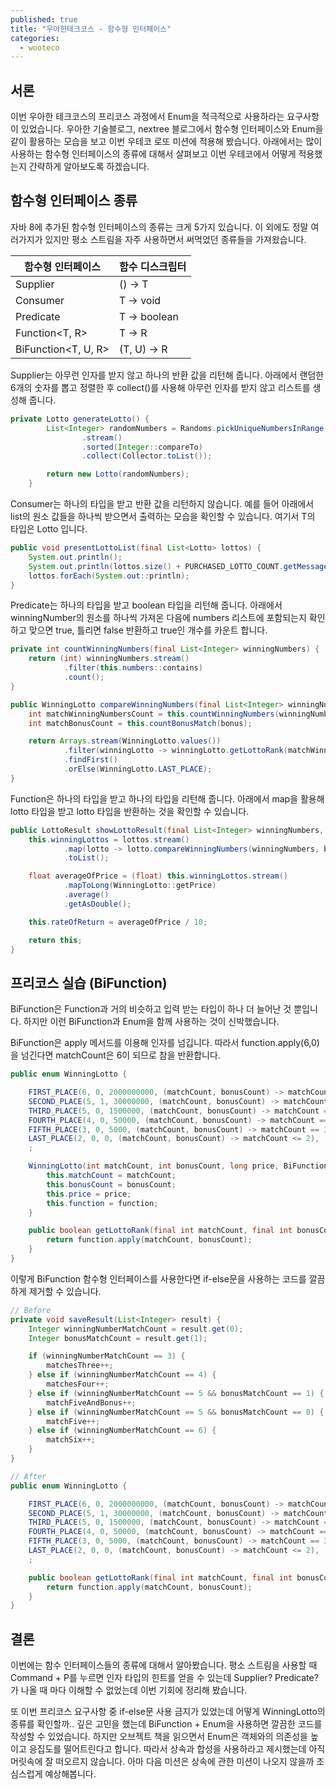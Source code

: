 ```yaml
---
published: true
title: "우아한테크코스 - 함수형 인터페이스"
categories:
  - wooteco
---
```


## 서론
이번 우아한 테크코스의 프리코스 과정에서 Enum을 적극적으로 사용하라는 요구사항이 있었습니다. 우아한 기술블로그, nextree 블로그에서 함수형 인터페이스와 Enum을 같이 활용하는 모습을 보고 이번 우테코 로또 미션에 적용해 봤습니다. 아래에서는 많이 사용하는 함수형 인터페이스의 종류에 대해서 살펴보고 이번 우테코에서 어떻게 적용했는지 간략하게 알아보도록 하겠습니다.


## 함수형 인터페이스 종류
자바 8에 추가된 함수형 인터페이스의 종류는 크게 5가지 있습니다. 이 외에도 정말 여러가지가 있지만 평소 스트림을 자주 사용하면서 써먹었던 종류들을 가져왔습니다.


| 함수형 인터페이스 | 함수 디스크립터 |
|--------------|--------------|
| Supplier<T> | () -> T | Collect
| Consumer<T> | T -> void | forEach
| Predicate<T> | T -> boolean | filter
| Function<T, R> | T -> R | map
| BiFunction<T, U, R> | (T, U) -> R |


Supplier는 아무런 인자를 받지 않고 하나의 반환 값을 리턴해 줍니다. 아래에서 랜덤한 6개의 숫자를 뽑고 정렬한 후 collect()를 사용해 아무런 인자를 받지 않고 리스트를 생성해 줍니다.

~~~java
private Lotto generateLotto() {
        List<Integer> randomNumbers = Randoms.pickUniqueNumbersInRange(MIN_RANGE_VALUE, MAX_RANGE_VALUE, NUMBER_OF_PICK)
                .stream()
                .sorted(Integer::compareTo)
                .collect(Collector.toList());

        return new Lotto(randomNumbers);
    }
~~~

Consumer는 하나의 타입을 받고 반환 값을 리턴하지 않습니다. 예를 들어 아래에서 list의 원소 값들을 하나씩 받으면서 출력하는 모습을 확인할 수 있습니다. 여기서 T의 타입은 Lotto 입니다.

~~~java
public void presentLottoList(final List<Lotto> lottos) {
    System.out.println();
    System.out.println(lottos.size() + PURCHASED_LOTTO_COUNT.getMessage());
    lottos.forEach(System.out::println);
}
~~~

Predicate는 하나의 타입을 받고 boolean 타입을 리턴해 줍니다. 아래에서 winningNumber의 원소를 하나씩 가져온 다음에 numbers 리스트에 포함되는지 확인하고 맞으면 true, 틀리면 false 반환하고 true인 개수를 카운트 합니다.

~~~java
private int countWinningNumbers(final List<Integer> winningNumbers) {
    return (int) winningNumbers.stream()
            .filter(this.numbers::contains)
            .count();
}

public WinningLotto compareWinningNumbers(final List<Integer> winningNumbers, final Integer bonus) {
    int matchWinningNumbersCount = this.countWinningNumbers(winningNumbers);
    int matchBonusCount = this.countBonusMatch(bonus);

    return Arrays.stream(WinningLotto.values())
            .filter(winningLotto -> winningLotto.getLottoRank(matchWinningNumbersCount, matchBonusCount))
            .findFirst()
            .orElse(WinningLotto.LAST_PLACE);
}
~~~

Function은 하나의 타입을 받고 하나의 타입을 리턴해 줍니다. 아래에서 map을 활용해 lotto 타입을 받고 lotto 타입을 반환하는 것을 확인할 수 있습니다. 

~~~java
public LottoResult showLottoResult(final List<Integer> winningNumbers, final Integer bonus, final List<Lotto> lottos) {
    this.winningLottos = lottos.stream()
            .map(lotto -> lotto.compareWinningNumbers(winningNumbers, bonus))
            .toList();

    float averageOfPrice = (float) this.winningLottos.stream()
            .mapToLong(WinningLotto::getPrice)
            .average()
            .getAsDouble();

    this.rateOfReturn = averageOfPrice / 10;

    return this;
}
~~~


## 프리코스 실습 (BiFunction)
BiFunction은 Function과 거의 비슷하고 입력 받는 타입이 하나 더 늘어난 것 뿐입니다. 하지만 이런 BiFunction과 Enum을 함께 사용하는 것이 신박했습니다.

BiFunction은 apply 메서드를 이용해 인자를 넘깁니다. 따라서 function.apply(6,0)을 넘긴다면 matchCount은 6이 되므로 참을 반환합니다.

~~~java
public enum WinningLotto {

    FIRST_PLACE(6, 0, 2000000000, (matchCount, bonusCount) -> matchCount == 6),
    SECOND_PLACE(5, 1, 30000000, (matchCount, bonusCount) -> matchCount == 5 && bonusCount == 1),
    THIRD_PLACE(5, 0, 1500000, (matchCount, bonusCount) -> matchCount == 5 && bonusCount == 0),
    FOURTH_PLACE(4, 0, 50000, (matchCount, bonusCount) -> matchCount == 4),
    FIFTH_PLACE(3, 0, 5000, (matchCount, bonusCount) -> matchCount == 3),
    LAST_PLACE(2, 0, 0, (matchCount, bonusCount) -> matchCount <= 2),
    ;

    WinningLotto(int matchCount, int bonusCount, long price, BiFunction<Integer, Integer, Boolean> function) {
        this.matchCount = matchCount;
        this.bonusCount = bonusCount;
        this.price = price;
        this.function = function;
    }

    public boolean getLottoRank(final int matchCount, final int bonusCount) {
        return function.apply(matchCount, bonusCount);
    }
}
~~~

이렇게 BiFunction 함수형 인터페이스를 사용한다면 if-else문을 사용하는 코드를 깔끔하게 제거할 수 있습니다.

~~~java
// Before
private void saveResult(List<Integer> result) {
    Integer winningNumberMatchCount = result.get(0);
    Integer bonusMatchCount = result.get(1);

    if (winningNumberMatchCount == 3) {
        matchesThree++;
    } else if (winningNumberMatchCount == 4) {
        matchesFour++;
    } else if (winningNumberMatchCount == 5 && bonusMatchCount == 1) {
        matchFiveAndBonus++;
    } else if (winningNumberMatchCount == 5 && bonusMatchCount == 0) {
        matchFive++;
    } else if (winningNumberMatchCount == 6) {
        matchSix++;
    }
}

// After
public enum WinningLotto {

    FIRST_PLACE(6, 0, 2000000000, (matchCount, bonusCount) -> matchCount == 6),
    SECOND_PLACE(5, 1, 30000000, (matchCount, bonusCount) -> matchCount == 5 && bonusCount == 1),
    THIRD_PLACE(5, 0, 1500000, (matchCount, bonusCount) -> matchCount == 5 && bonusCount == 0),
    FOURTH_PLACE(4, 0, 50000, (matchCount, bonusCount) -> matchCount == 4),
    FIFTH_PLACE(3, 0, 5000, (matchCount, bonusCount) -> matchCount == 3),
    LAST_PLACE(2, 0, 0, (matchCount, bonusCount) -> matchCount <= 2),
    ;

    public boolean getLottoRank(final int matchCount, final int bonusCount) {
        return function.apply(matchCount, bonusCount);
    }
}
~~~

## 결론
이번에는 함수 인터페이스들의 종류에 대해서 알아봤습니다. 평소 스트림을 사용할 때 Command + P를 누르면 인자 타입의 힌트를 얻을 수 있는데 Supplier? Predicate? 가 나올 때 마다 이해할 수 없었는데 이번 기회에 정리해 봤습니다.

또 이번 프리코스 요구사항 중 if-else문 사용 금지가 있었는데 어떻게 WinningLotto의 종류를 확인할까.. 깊은 고민을 했는데 BiFunction + Enum을 사용하면 깔끔한 코드를 작성할 수 있었습니다. 하지만 오브젝트 책을 읽으면서 Enum은 객체와의 의존성을 높이고 응집도를 떨어트린다고 합니다. 따라서 상속과 합성을 사용하라고 제시했는데 아직 머릿속에 잘 떠오르지 않습니다. 아마 다음 미션은 상속에 관한 미션이 나오지 않을까 조심스럽게 예상해봅니다.

